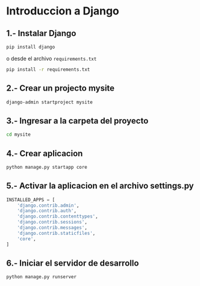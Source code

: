 # Introduccion a  Django

## 1.- Instalar Django

```bash
pip install django
```

o desde el archivo `requirements.txt`

```bash
pip install -r requirements.txt
```

## 2.- Crear un projecto mysite

```bash
django-admin startproject mysite
```

## 3.- Ingresar a la carpeta del proyecto

```bash
cd mysite
```

## 4.- Crear aplicacion


```bash
python manage.py startapp core
```

## 5.- Activar la aplicacion en el archivo settings.py

```python
INSTALLED_APPS = [
    'django.contrib.admin',
    'django.contrib.auth',
    'django.contrib.contenttypes',
    'django.contrib.sessions',
    'django.contrib.messages',
    'django.contrib.staticfiles',
    'core',
]
```

## 6.- Iniciar el servidor de desarrollo

```bash
python manage.py runserver
```